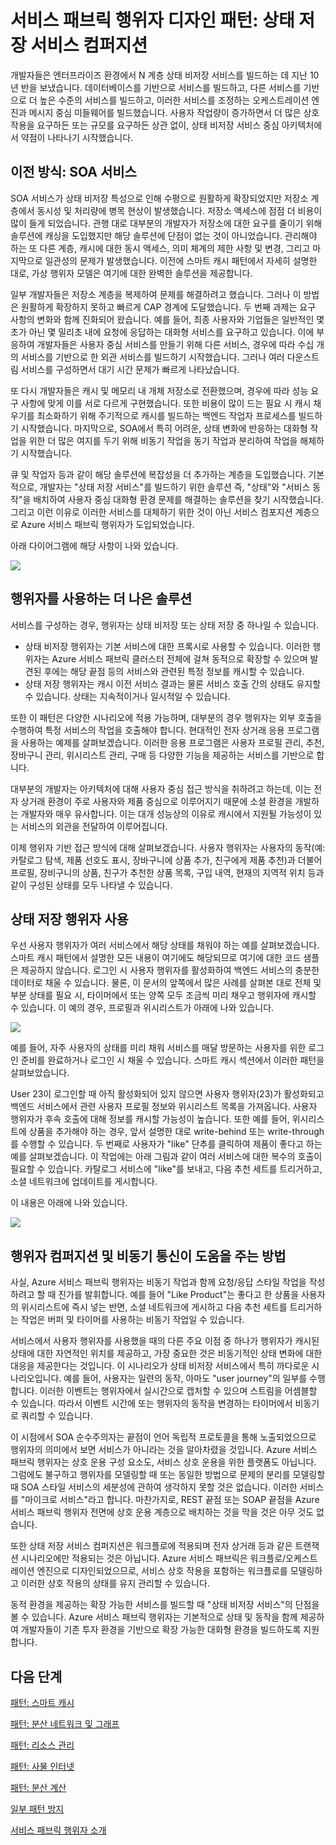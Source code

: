 
<properties
   pageTitle="Azure 서비스 패브릭 행위자 상태 저장 서비스 컴퍼지션 디자인 패턴"
   description="상태 저장 행위자를 사용하여 서비스 호출 간에 상태를 유지 관리하고 이전 서비스 결과를 캐시하는 서비스 패브릭 행위자 디자인 패턴입니다. 상태는 지속적이거나 일시적일 수 있습니다."
   services="service-fabric"
   documentationCenter=".net"
   authors="jessebenson"
   manager="timlt"
   editor=""/>

<tags
   ms.service="service-fabric"
   ms.devlang="dotnet"
   ms.topic="article"
   ms.tgt_pltfrm="NA"
   ms.workload="NA"
   ms.date="04/01/2015"
   ms.author="claudioc"/>

# 서비스 패브릭 행위자 디자인 패턴: 상태 저장 서비스 컴퍼지션
개발자들은 엔터프라이즈 환경에서 N 계층 상태 비저장 서비스를 빌드하는 데 지난 10년 반을 보냈습니다. 데이터베이스를 기반으로 서비스를 빌드하고, 다른 서비스를 기반으로 더 높은 수준의 서비스를 빌드하고, 이러한 서비스를 조정하는 오케스트레이션 엔진과 메시지 중심 미들웨어를 빌드했습니다. 사용자 작업량이 증가하면서 더 많은 상호 작용을 요구하든 또는 규모를 요구하든 상관 없이, 상태 비저장 서비스 중심 아키텍처에서 약점이 나타나기 시작했습니다.

## 이전 방식: SOA 서비스
SOA 서비스가 상태 비저장 특성으로 인해 수평으로 원활하게 확장되었지만 저장소 계층에서 동시성 및 처리량에 병목 현상이 발생했습니다. 저장소 액세스에 점점 더 비용이 많이 들게 되었습니다. 관행 대로 대부분의 개발자가 저장소에 대한 요구를 줄이기 위해 솔루션에 캐싱을 도입했지만 해당 솔루션에 단점이 없는 것이 아니었습니다. 관리해야 하는 또 다른 계층, 캐시에 대한 동시 액세스, 의미 체계의 제한 사항 및 변경, 그리고 마지막으로 일관성의 문제가 발생했습니다. 이전에 스마트 캐시 패턴에서 자세히 설명한 대로, 가상 행위자 모델은 여기에 대한 완벽한 솔루션을 제공합니다.

일부 개발자들은 저장소 계층을 복제하여 문제를 해결하려고 했습니다. 그러나 이 방법은 원활하게 확장하지 못하고 빠르게 CAP 경계에 도달했습니다. 두 번째 과제는 요구 사항의 변화와 함께 진화되어 왔습니다. 예를 들어, 최종 사용자와 기업들은 일반적인 몇 초가 아닌 몇 밀리초 내에 요청에 응답하는 대화형 서비스를 요구하고 있습니다. 이에 부응하여 개발자들은 사용자 중심 서비스를 만들기 위해 다른 서비스, 경우에 따라 수십 개의 서비스를 기반으로 한 외관 서비스를 빌드하기 시작했습니다. 그러나 여러 다운스트림 서비스를 구성하면서 대기 시간 문제가 빠르게 나타났습니다.

또 다시 개발자들은 캐시 및 메모리 내 개체 저장소로 전환했으며, 경우에 따라 성능 요구 사항에 맞게 이를 서로 다르게 구현했습니다. 또한 비용이 많이 드는 필요 시 캐시 채우기를 최소화하기 위해 주기적으로 캐시를 빌드하는 백엔드 작업자 프로세스를 빌드하기 시작했습니다. 마지막으로, SOA에서 특히 어려운, 상태 변화에 반응하는 대화형 작업을 위한 더 많은 여지를 두기 위해 비동기 작업을 동기 작업과 분리하여 작업을 해체하기 시작했습니다.

큐 및 작업자 등과 같이 해당 솔루션에 복잡성을 더 추가하는 계층을 도입했습니다. 기본적으로, 개발자는 "상태 저장 서비스"를 빌드하기 위한 솔루션 즉, "상태"와 "서비스 동작"을 배치하여 사용자 중심 대화형 환경 문제를 해결하는 솔루션을 찾기 시작했습니다. 그리고 이런 이유로 이러한 서비스를 대체하기 위한 것이 아닌 서비스 컴포지션 계층으로 Azure 서비스 패브릭 행위자가 도입되었습니다.

아래 다이어그램에 해당 사항이 나와 있습니다.

![][1]

## 행위자를 사용하는 더 나은 솔루션
서비스를 구성하는 경우, 행위자는 상태 비저장 또는 상태 저장 중 하나일 수 있습니다.

* 상태 비저장 행위자는 기본 서비스에 대한 프록시로 사용할 수 있습니다. 이러한 행위자는 Azure 서비스 패브릭 클러스터 전체에 걸쳐 동적으로 확장할 수 있으며 발견된 후에는 해당 끝점 등의 서비스와 관련된 특정 정보를 캐시할 수 있습니다.
* 상태 저장 행위자는 캐시 이전 서비스 결과는 물론 서비스 호출 간의 상태도 유지할 수 있습니다. 상태는 지속적이거나 일시적일 수 있습니다.

또한 이 패턴은 다양한 시나리오에 적용 가능하며, 대부분의 경우 행위자는 외부 호출을 수행하여 특정 서비스의 작업을 호출해야 합니다. 현대적인 전자 상거래 응용 프로그램을 사용하는 예제를 살펴보겠습니다. 이러한 응용 프로그램은 사용자 프로필 관리, 추천, 장바구니 관리, 위시리스트 관리, 구매 등 다양한 기능을 제공하는 서비스를 기반으로 합니다.

대부분의 개발자는 아키텍처에 대해 사용자 중심 접근 방식을 취하려고 하는데, 이는 전자 상거래 환경이 주로 사용자와 제품 중심으로 이루어지기 때문에 소셜 환경을 개발하는 개발자와 매우 유사합니다. 이는 대개 성능상의 이유로 캐시에서 지원될 가능성이 있는 서비스의 외관을 전달하여 이루어집니다.

이제 행위자 기반 접근 방식에 대해 살펴보겠습니다. 사용자 행위자는 사용자의 동작(예: 카탈로그 탐색, 제품 선호도 표시, 장바구니에 상품 추가, 친구에게 제품 추천)과 더불어 프로필, 장비구니의 상품, 친구가 추천한 상품 목록, 구입 내역, 현재의 지역적 위치 등과 같이 구성된 상태를 모두 나타낼 수 있습니다.

## 상태 저장 행위자 사용
우선 사용자 행위자가 여러 서비스에서 해당 상태를 채워야 하는 예를 살펴보겠습니다. 스마트 캐시 패턴에서 설명한 모든 내용이 여기에도 해당되므로 여기에 대한 코드 샘플은 제공하지 않습니다. 로그인 시 사용자 행위자를 활성화하여 백엔드 서비스의 충분한 데이터로 채울 수 있습니다. 물론, 이 문서의 앞쪽에서 많은 사례를 살펴본 대로 전체 및 부분 상태를 필요 시, 타이머에서 또는 양쪽 모두 조금씩 미리 채우고 행위자에 캐시할 수 있습니다. 이 예의 경우, 프로필과 위시리스트가 아래에 나와 있습니다.

![][2]

예를 들어, 자주 사용자의 상태를 미리 채워 서비스를 매달 방문하는 사용자를 위한 로그인 준비를 완료하거나 로그인 시 채울 수 있습니다. 스마트 캐시 섹션에서 이러한 패턴을 살펴보았습니다.

User 23이 로그인할 때 아직 활성화되어 있지 않으면 사용자 행위자(23)가 활성화되고 백엔드 서비스에서 관련 사용자 프로필 정보와 위시리스트 목록을 가져옵니다. 사용자 행위자가 후속 호출에 대해 정보를 캐시할 가능성이 높습니다. 또한 예를 들어, 위시리스트에 상품을 추가해야 하는 경우, 앞서 설명한 대로 write-behind 또는 write-through를 수행할 수 있습니다. 두 번째로 사용자가 "like" 단추를 클릭하여 제품이 좋다고 하는 예를 살펴보겠습니다. 이 작업에는 아래 그림과 같이 여러 서비스에 대한 복수의 호출이 필요할 수 있습니다. 카탈로그 서비스에 "like"를 보내고, 다음 추천 세트를 트리거하고, 소셜 네트워크에 업데이트를 게시합니다.

이 내용은 아래에 나와 있습니다.

![][3]

## 행위자 컴퍼지션 및 비동기 통신이 도움을 주는 방법
사실, Azure 서비스 패브릭 행위자는 비동기 작업과 함께 요청/응답 스타일 작업을 작성하려고 할 때 진가를 발휘합니다. 예를 들어 "Like Product"는 좋다고 한 상품을 사용자의 위시리스트에 즉시 넣는 반면, 소셜 네트워크에 게시하고 다음 추천 세트를 트리거하는 작업은 버퍼 및 타이머를 사용하는 비동기 작업일 수 있습니다.

서비스에서 사용자 행위자를 사용했을 때의 다른 주요 이점 중 하나가 행위자가 캐시된 상태에 대한 자연적인 위치를 제공하고, 가장 중요한 것은 비동기적인 상태 변화에 대한 대응을 제공한다는 것입니다. 이 시나리오가 상태 비저장 서비스에서 특히 까다로운 시나리오입니다. 예를 들어, 사용자는 일련의 동작, 아마도 "user journey"의 일부를 수행합니다. 이러한 이벤트는 행위자에서 실시간으로 캡처할 수 있으며 스트림을 어셈블할 수 있습니다. 따라서 이벤트 시간에 또는 행위자의 동작을 변경하는 타이머에서 비동기로 쿼리할 수 있습니다.

이 시점에서 SOA 순수주의자는 끝점이 언어 독립적 프로토콜을 통해 노출되었으므로 행위자의 의미에서 보면 서비스가 아니라는 것을 알아차렸을 것입니다. Azure 서비스 패브릭 행위자는 상호 운용 구성 요소도, 서비스 상호 운용을 위한 플랫폼도 아닙니다. 그럼에도 불구하고 행위자를 모델링할 때 또는 동일한 방법으로 문제의 분리를 모델링할 때 SOA 스타일 서비스의 세분성에 관하여 생각하지 못할 것은 없습니다. 이러한 서비스를 "마이크로 서비스"라고 합니다. 마찬가지로, REST 끝점 또는 SOAP 끝점을 Azure 서비스 패브릭 행위자 전면에 상호 운용 계층으로 배치하는 것을 막을 것은 아무 것도 없습니다.

또한 상태 저장 서비스 컴퍼지션은 워크플로에 적용되며 전자 상거래 등과 같은 트랜잭션 시나리오에만 적용되는 것은 아닙니다. Azure 서비스 패브릭은 워크플로/오케스트레이션 엔진으로 디자인되었으므로, 서비스 상호 작용을 포함하는 워크플로를 모델링하고 이러한 상호 작용의 상태를 유지 관리할 수 있습니다.

동적 환경을 제공하는 확장 가능한 서비스를 빌드할 때 "상태 비저장 서비스"의 단점을 볼 수 있습니다. Azure 서비스 패브릭 행위자는 기본적으로 상태 및 동작을 함께 제공하여 개발자들이 기존 투자 환경을 기반으로 확장 가능한 대화형 환경을 빌드하도록 지원합니다.


## 다음 단계
[패턴: 스마트 캐시](service-fabric-reliable-actors-pattern-smart-cache.md)

[패턴: 분산 네트워크 및 그래프](service-fabric-reliable-actors-pattern-distributed-networks-and-graphs.md)

[패턴: 리소스 관리](service-fabric-reliable-actors-pattern-resource-governance.md)

[패턴: 사물 인터넷](service-fabric-reliable-actors-pattern-internet-of-things.md)

[패턴: 분산 계산](service-fabric-reliable-actors-pattern-distributed-computation.md)

[일부 패턴 방지](service-fabric-reliable-actors-anti-patterns.md)

[서비스 패브릭 행위자 소개](service-fabric-reliable-actors-introduction.md)


<!--Image references-->
[1]: ./media/service-fabric-reliable-actors-pattern-stateful-service-composition/stateful-service-composition-1.png
[2]: ./media/service-fabric-reliable-actors-pattern-stateful-service-composition/stateful-service-composition-2.png
[3]: ./media/service-fabric-reliable-actors-pattern-stateful-service-composition/stateful-service-composition-3.png
 

<!---HONumber=July15_HO4-->